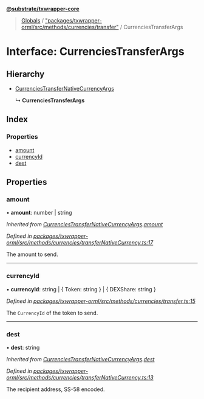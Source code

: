 **[@substrate/txwrapper-core](../README.md)**

> [Globals](../globals.md) / ["packages/txwrapper-orml/src/methods/currencies/transfer"](../modules/_packages_txwrapper_orml_src_methods_currencies_transfer_.md) / CurrenciesTransferArgs

# Interface: CurrenciesTransferArgs

## Hierarchy

* [CurrenciesTransferNativeCurrencyArgs](_packages_txwrapper_orml_src_methods_currencies_transfernativecurrency_.currenciestransfernativecurrencyargs.md)

  ↳ **CurrenciesTransferArgs**

## Index

### Properties

* [amount](_packages_txwrapper_orml_src_methods_currencies_transfer_.currenciestransferargs.md#amount)
* [currencyId](_packages_txwrapper_orml_src_methods_currencies_transfer_.currenciestransferargs.md#currencyid)
* [dest](_packages_txwrapper_orml_src_methods_currencies_transfer_.currenciestransferargs.md#dest)

## Properties

### amount

•  **amount**: number \| string

*Inherited from [CurrenciesTransferNativeCurrencyArgs](_packages_txwrapper_orml_src_methods_currencies_transfernativecurrency_.currenciestransfernativecurrencyargs.md).[amount](_packages_txwrapper_orml_src_methods_currencies_transfernativecurrency_.currenciestransfernativecurrencyargs.md#amount)*

*Defined in [packages/txwrapper-orml/src/methods/currencies/transferNativeCurrency.ts:17](https://github.com/paritytech/txwrapper-core/blob/a0a9a76/packages/txwrapper-orml/src/methods/currencies/transferNativeCurrency.ts#L17)*

The amount to send.

___

### currencyId

•  **currencyId**: string \| { Token: string  } \| { DEXShare: string  }

*Defined in [packages/txwrapper-orml/src/methods/currencies/transfer.ts:15](https://github.com/paritytech/txwrapper-core/blob/a0a9a76/packages/txwrapper-orml/src/methods/currencies/transfer.ts#L15)*

The `CurrencyId` of the token to send.

___

### dest

•  **dest**: string

*Inherited from [CurrenciesTransferNativeCurrencyArgs](_packages_txwrapper_orml_src_methods_currencies_transfernativecurrency_.currenciestransfernativecurrencyargs.md).[dest](_packages_txwrapper_orml_src_methods_currencies_transfernativecurrency_.currenciestransfernativecurrencyargs.md#dest)*

*Defined in [packages/txwrapper-orml/src/methods/currencies/transferNativeCurrency.ts:13](https://github.com/paritytech/txwrapper-core/blob/a0a9a76/packages/txwrapper-orml/src/methods/currencies/transferNativeCurrency.ts#L13)*

The recipient address, SS-58 encoded.
